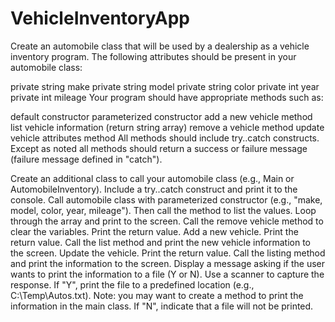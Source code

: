 # VehicleInventoryApp

Create an automobile class that will be used by a dealership as a vehicle inventory program. The following attributes should be present in your automobile class:

private string make
private string model
private string color
private int year
private int mileage
Your program should have appropriate methods such as:

default constructor
parameterized constructor
add a new vehicle  method
list vehicle information (return string array)
remove a vehicle method
update vehicle attributes method
All methods should include try..catch constructs. Except as noted all methods should return a success or failure message (failure message defined in "catch").

Create an additional class to call your automobile class (e.g., Main or AutomobileInventory). Include a try..catch construct and print it to the console.
Call automobile class with parameterized constructor (e.g., "make, model, color, year, mileage").
Then call the method to list the values. Loop through the array and print to the screen.
Call the remove vehicle method to clear the variables.
Print the return value.
Add a new vehicle.
Print the return value.
Call the list method and print the new vehicle information to the screen.
Update the vehicle.
Print the return value.
Call the listing method and print the information to the screen.
Display a message asking if the user wants to print the information to a file (Y or N).
Use a scanner to capture the response. If "Y", print the file to a predefined location (e.g., C:\Temp\Autos.txt). Note: you may want to create a method to print the information in the main class.
If "N", indicate that a file will not be printed.
